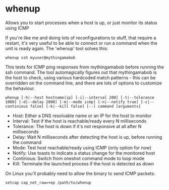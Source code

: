 # whenup
Allows you to start processes when a host is up, or just monitor its status using ICMP

If you're like me and doing lots of reconfigurations to stuff, that require a restart, it's very useful to be able to connect or run a command when the unit is ready again. The 'whenup' tool solves this:

````
whenup ssh myuser@mythingamabob
````

This tests for ICMP ping responses from mythingamabob before running the ssh command. The tool automagically figures out that mythingamabob is the host to check, using various hardcoded match patterns - this can be overridden on the command line, and there are lots of options to customize the behaviour.

````
whenup [-h|--host hostname|ip] [-i|--interval 200] [-t|--tolerance 1000] [-d|--delay 2000] [-m|--mode icmp] [-n|--notify true] [-c|--continious false] [-k|--kill false] [--] command [arguments]
````

* Host: Either a DNS resolvable name or an IP for the host to monitor
* Interval: Test if the host is reachable/ready every N milliseconds
* Tolerance: The host is down if it's not responsive at all after N milliseconds
* Delay: Wait N milliseconds after detecting the host is up, before running the command
* Mode: Test host reachable/ready using ICMP (only option for now)
* Notify: Use toasts to indicate a status change for the monitored host
* Continious: Switch from oneshot command mode to loop mode
* Kill: Terminate the launched process if the host is detected as down

On Linux you'll probably need to allow the binary to send ICMP packets:

````
setcap cap_net_raw=+ep /path/to/whenup
````

